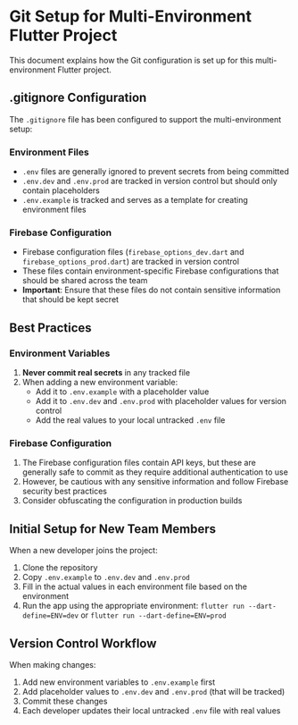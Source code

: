 # Git Setup for Multi-Environment Flutter Project

This document explains how the Git configuration is set up for this multi-environment Flutter project.

## .gitignore Configuration

The `.gitignore` file has been configured to support the multi-environment setup:

### Environment Files

- `.env` files are generally ignored to prevent secrets from being committed
- `.env.dev` and `.env.prod` are tracked in version control but should only contain placeholders
- `.env.example` is tracked and serves as a template for creating environment files

### Firebase Configuration

- Firebase configuration files (`firebase_options_dev.dart` and `firebase_options_prod.dart`) are tracked in version control
- These files contain environment-specific Firebase configurations that should be shared across the team
- **Important**: Ensure that these files do not contain sensitive information that should be kept secret

## Best Practices

### Environment Variables

1. **Never commit real secrets** in any tracked file
2. When adding a new environment variable:
   - Add it to `.env.example` with a placeholder value
   - Add it to `.env.dev` and `.env.prod` with placeholder values for version control
   - Add the real values to your local untracked `.env` file

### Firebase Configuration

1. The Firebase configuration files contain API keys, but these are generally safe to commit as they require additional authentication to use
2. However, be cautious with any sensitive information and follow Firebase security best practices
3. Consider obfuscating the configuration in production builds

## Initial Setup for New Team Members

When a new developer joins the project:

1. Clone the repository
2. Copy `.env.example` to `.env.dev` and `.env.prod`
3. Fill in the actual values in each environment file based on the environment
4. Run the app using the appropriate environment: `flutter run --dart-define=ENV=dev` or `flutter run --dart-define=ENV=prod`

## Version Control Workflow

When making changes:

1. Add new environment variables to `.env.example` first
2. Add placeholder values to `.env.dev` and `.env.prod` (that will be tracked)
3. Commit these changes
4. Each developer updates their local untracked `.env` file with real values 